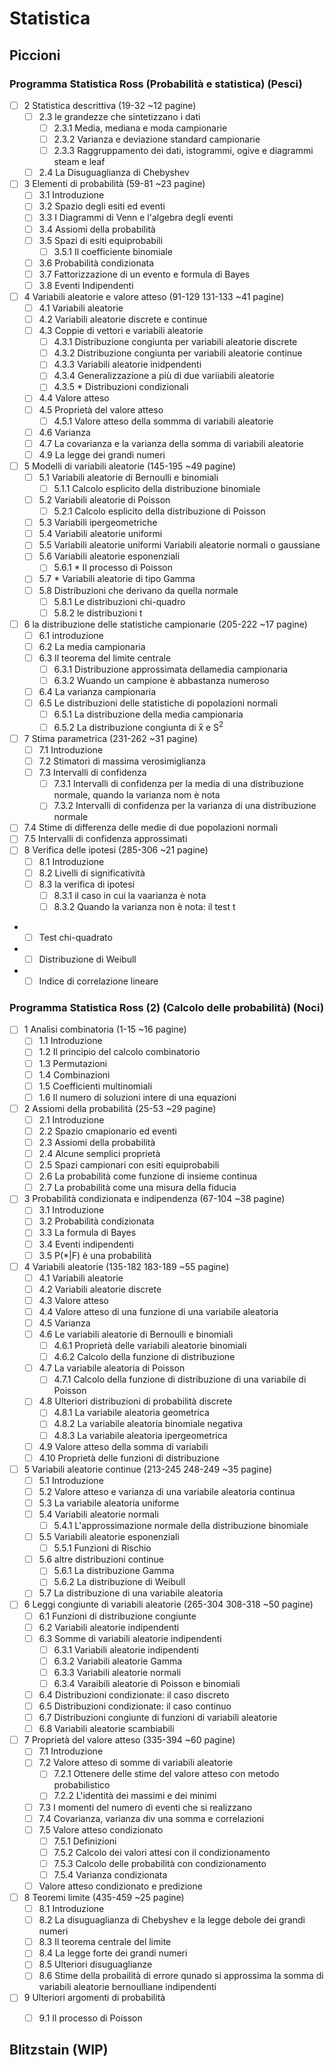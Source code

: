 # Statistica

## Piccioni
### Programma Statistica Ross (Probabilità e statistica) (Pesci)
- [ ] 2 Statistica descrittiva (19-32 ~12 pagine)
  - [ ] 2.3 le grandezze che sintetizzano i dati
    - [ ] 2.3.1 Media, mediana e moda campionarie
    - [ ] 2.3.2 Varianza e deviazione standard campionarie
    - [ ] 2.3.3 Raggruppamento dei dati, istogrammi, ogive e diagrammi steam e leaf
  - [ ] 2.4 La Disuguaglianza di Chebyshev
- [ ] 3 Elementi di probabilità (59-81 ~23 pagine)
  - [ ] 3.1 Introduzione
  - [ ] 3.2 Spazio degli esiti ed eventi
  - [ ] 3.3 I Diagrammi di Venn e l'algebra degli eventi
  - [ ] 3.4 Assiomi della probabilità
  - [ ] 3.5 Spazi di esiti equiprobabili
    - [ ] 3.5.1 Il coefficiente binomiale
  - [ ] 3.6 Probabilità condizionata
  - [ ] 3.7 Fattorizzazione di un evento e formula di Bayes
  - [ ] 3.8 Eventi Indipendenti
- [ ] 4 Variabili aleatorie e valore atteso (91-129 131-133 ~41 pagine)
  - [ ] 4.1 Variabili aleatorie
  - [ ] 4.2 Variabili aleatorie discrete e continue
  - [ ] 4.3 Coppie di vettori e variabili aleatorie 
    - [ ] 4.3.1 Distribuzione congiunta per variabili aleatorie discrete
    - [ ] 4.3.2 Distribuzione congiunta per variabili aleatorie continue
    - [ ] 4.3.3 Variabili aleatorie inidpendenti
    - [ ] 4.3.4 Generalizzazione a più di due variiabili aleatorie
    - [ ] 4.3.5 * Distribuzioni condizionali
  - [ ] 4.4 Valore atteso
  - [ ] 4.5 Proprietà del valore atteso
    - [ ] 4.5.1 Valore atteso della sommma di variabili aleatorie
  - [ ] 4.6 Varianza
  - [ ] 4.7 La covarianza e la varianza della somma di variabili aleatorie
  - [ ] 4.9 La legge dei grandi numeri
- [ ] 5 Modelli di variabili aleatorie (145-195 ~49 pagine)
  - [ ] 5.1 Variabili aleatorie di Bernoulli e binomiali
    - [ ] 5.1.1 Calcolo esplicito della distribuzione binomiale
  - [ ] 5.2 Variabili aleatorie di Poisson
    - [ ] 5.2.1 Calcolo esplicito della distribuzione di Poisson
  - [ ] 5.3 Variabili ipergeometriche
  - [ ] 5.4 Variabili aleatorie uniformi
  - [ ] 5.5 Variabili aleatorie uniformi Variabili aleatorie normali o gaussiane
  - [ ] 5.6 Variabili aleatorie esponenziali
    - [ ] 5.6.1 * Il processo di Poisson
  - [ ] 5.7 * Variabili aleatorie di tipo Gamma
  - [ ] 5.8 Distribuzioni che derivano da quella normale
    - [ ] 5.8.1 Le distribuzioni chi-quadro
    - [ ] 5.8.2 le distribuzioni t
- [ ] 6 la distribuzione delle statistiche campionarie (205-222 ~17 pagine)
  - [ ] 6.1 introduzione
  - [ ] 6.2 La media campionaria
  - [ ] 6.3 Il teorema del limite centrale
    - [ ] 6.3.1 Distribuzione approssimata dellamedia campionaria
    - [ ] 6.3.2 Wuando un campione è abbastanza numeroso
  - [ ] 6.4 La varianza campionaria
  - [ ] 6.5 Le distribuzioni delle statistiche di popolazioni normali
    - [ ] 6.5.1 La distribuzione della media campionaria
    - [ ] 6.5.2 La distribuzione congiunta di x̅ e S<sup>2</sup>
- [ ] 7 Stima parametrica (231-262 ~31 pagine)
  - [ ] 7.1 Introduzione
  - [ ] 7.2 Stimatori di massima verosimiglianza
  - [ ] 7.3 Intervalli di confidenza
    - [ ] 7.3.1 Intervalli di confidenza per la media di una distribuzione normale, quando la varianza nom è nota
    - [ ] 7.3.2 Intervalli di confidenza per la varianza di una distribuzione normale
 - [ ] 7.4 Stime di differenza delle medie di due popolazioni normali
 - [ ] 7.5 Intervalli di confidenza approssimati
- [ ] 8 Verifica delle ipotesi (285-306 ~21 pagine)
  - [ ] 8.1 Introduzione
  - [ ] 8.2 Livelli di significatività
  - [ ] 8.3 la verifica di ipotesi
    - [ ] 8.3.1 il caso in cui la vaarianza è nota
    - [ ] 8.3.2 Quando la varianza non è nota: il test t
* - [ ] Test chi-quadrato
* - [ ] Distribuzione di Weibull
* - [ ] Indice di correlazione lineare

### Programma Statistica Ross (2) (Calcolo delle probabilità) (Noci) 
    
- [ ] 1 Analisi combinatoria (1-15 ~16 pagine)
  - [ ] 1.1 Introduzione 
  - [ ] 1.2 Il principio del calcolo combinatorio 
  - [ ] 1.3 Permutazioni
  - [ ] 1.4 Combinazioni
  - [ ] 1.5 Coefficienti multinomiali
  - [ ] 1.6 Il numero di soluzioni intere di una equazioni
- [ ] 2 Assiomi della probabilità (25-53 ~29 pagine)
  - [ ] 2.1 Introduzione
  - [ ] 2.2 Spazio cmapionario ed eventi
  - [ ] 2.3 Assiomi della probabilità
  - [ ] 2.4 Alcune semplici proprietà
  - [ ] 2.5 Spazi campionari con esiti equiprobabili
  - [ ] 2.6 La probabilità come funzione di insieme continua
  - [ ] 2.7 La probabilità come una misura della fiducia
- [ ] 3 Probabilità condizionata e indipendenza (67-104 ~38 pagine)
  - [ ] 3.1 Introduzione
  - [ ] 3.2 Probabilità condizionata
  - [ ] 3.3 La formula di Bayes
  - [ ] 3.4 Eventi indipendenti
  - [ ] 3.5 P(*|F) è una probabilità
- [ ] 4 Variabili aleatorie (135-182 183-189 ~55 pagine)
  - [ ] 4.1 Variabili aleatorie
  - [ ] 4.2 Variabili aleatorie discrete
  - [ ] 4.3 Valore atteso 
  - [ ] 4.4 Valore atteso di una funzione di una variabile aleatoria
  - [ ] 4.5 Varianza
  - [ ] 4.6 Le variabili aleatorie di Bernoulli e binomiali
    - [ ] 4.6.1 Proprietà delle variabili aleatorie binomiali
    - [ ] 4.6.2 Calcolo della funzione di distribuzione
  - [ ] 4.7 La variabile aleatoria di Poisson
    - [ ] 4.7.1 Calcolo della funzione di distribuzione di una variabile  di Poisson
  - [ ] 4.8 Ulteriori distribuzioni di probabilità discrete
    - [ ] 4.8.1 La variabile aleatoria geometrica
    - [ ] 4.8.2 La variabile aleatoria binomiale negativa
    - [ ] 4.8.3 La variabile aleatoria ipergeometrica
  - [ ] 4.9 Valore atteso della somma di variabili
  - [ ] 4.10 Proprietà delle funzioni di distribuzione
- [ ] 5 Variabili aleatorie continue (213-245 248-249 ~35 pagine)
  - [ ] 5.1 Introduzione
  - [ ] 5.2 Valore atteso e varianza di una variabile aleatoria continua
  - [ ] 5.3 La variabile aleatoria uniforme
  - [ ] 5.4 Variabili aleatorie normali
    - [ ] 5.4.1 L'approssimazione normale della distribuzione binomiale
  - [ ] 5.5 Variabili aleatorie esponenziali
    - [ ] 5.5.1 Funzioni di Rischio
  - [ ] 5.6 altre distribuzioni continue
    - [ ] 5.6.1 La distribuzione Gamma
    - [ ] 5.6.2 La distribuzione di Weibull
  - [ ] 5.7 La distribuzione di una variabile aleatoria
- [ ] 6 Leggi congiunte di variabili aleatorie (265-304 308-318 ~50 pagine)
  - [ ] 6.1 Funzioni di distribuzione congiunte
  - [ ] 6.2 Variabili aleatorie indipendenti
  - [ ] 6.3 Somme di variabili aleatorie indipendenti
    - [ ] 6.3.1 Variabili aleatorie indipendenti
    - [ ] 6.3.2 Variabili aleatorie Gamma
    - [ ] 6.3.3 Variabili aleatorie normali
    - [ ] 6.3.4 Varaibili aleatorie di Poisson e binomiali
  - [ ] 6.4 Distribuzioni condizionate: il caso discreto
  - [ ] 6.5 Distribuzioni condizionate: il caso continuo
  - [ ] 6.7 Distribuzioni congiunte di funzioni di variabili aleatorie
  - [ ] 6.8 Variabili aleatorie scambiabili
- [ ] 7 Proprietà del valore atteso (335-394 ~60 pagine)
  - [ ] 7.1 Introduzione
  - [ ] 7.2 Valore atteso di somme di variabili aleatorie
    - [ ] 7.2.1 Ottenere delle stime del valore atteso con metodo probabilistico
    - [ ] 7.2.2 L'identità dei massimi e dei minimi
  - [ ] 7.3 I momenti del numero di eventi che si realizzano
  - [ ] 7.4 Covarianza, varianza div una somma e correlazioni
  - [ ] 7.5 Valore atteso condizionato
    - [ ] 7.5.1 Definizioni
    - [ ] 7.5.2 Calcolo dei valori attesi con il condizionamento
    - [ ] 7.5.3 Calcolo delle probabilità con condizionamento
    - [ ] 7.5.4 Varianza condizionata
  - [ ] Valore atteso condizionato e predizione
- [ ] 8 Teoremi limite (435-459 ~25 pagine)
  - [ ] 8.1 Introduzione
  - [ ] 8.2 La disuguaglianza di Chebyshev e la legge debole dei grandi numeri
  - [ ] 8.3 Il teorema centrale del limite
  - [ ] 8.4 La legge forte dei grandi numeri
  - [ ] 8.5 Ulteriori disuguaglianze
  - [ ] 8.6 Stime della probailità di errore qunado si approssima la somma di variabili aleatorie bernoulliane indipendenti
- [ ] 9 Ulteriori argomenti di probabilità
  - [ ] 9.1 Il processo di Poisson
  
   

## Blitzstain (WIP)

